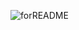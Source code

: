 ![forREADME](https://github.com/anna-gryazeva/docker1/assets/143814047/0e90c701-909e-418c-a275-042d432156b3)
